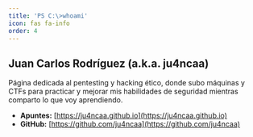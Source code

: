 ```yaml
---
title: 'PS C:\>whoami'
icon: fas fa-info
order: 4
---
```


## Juan Carlos Rodríguez (a.k.a. ju4ncaa)

Página dedicada al pentesting y hacking ético, donde subo máquinas y CTFs para practicar y mejorar mis habilidades de seguridad mientras comparto lo que voy aprendiendo.

* **Apuntes:** [https://ju4ncaa.github.io](https://ju4ncaa.github.io)
* **GitHub:** [https://github.com/ju4ncaa](https://github.com/ju4ncaa)
